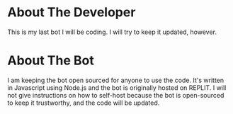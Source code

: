# About The Developer
This is my last bot I will be coding. I will try to keep it updated, however.

# About The Bot
I am keeping the bot open sourced for anyone to use the code. It's written  in Javascript using Node.js and the bot is originally hosted on REPLIT. I will not give instructions on how to self-host because the bot is open-sourced to keep it trustworthy, and the code will be updated.
